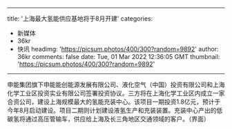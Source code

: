
---
title: '上海最大氢能供应基地将于8月开建'
categories: 
 - 新媒体
 - 36kr
 - 快讯
headimg: 'https://picsum.photos/400/300?random=9892'
author: 36kr
comments: false
date: Tue, 01 Mar 2022 12:36:05 GMT
thumbnail: 'https://picsum.photos/400/300?random=9892'
---

<div>   
申能集团旗下申能能创能源发展有限公司、液化空气（中国）投资有限公司和上海化学工业区投资实业有限公司签署投资协议。三方将在上海化学工业区内成立一家合资公司，建设上海规模最大的氢能充装中心。该项目一期投资1.8亿元，预计于今年8月启动建设。项目二期则计划建设液氢生产和充装装置。充装中心产出的低碳氢将通过高压管输车，供应给上海及长三角地区交通领域的客户。（界面）  
</div>
            